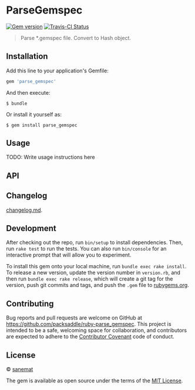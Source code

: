 # ParseGemspec

[![Gem version][gem-image]][gem-url] [![Travis-CI Status][travis-image]][travis-url]

> Parse *.gemspec file. Convert to Hash object.


## Installation

Add this line to your application's Gemfile:

```ruby
gem 'parse_gemspec'
```

And then execute:

    $ bundle

Or install it yourself as:

    $ gem install parse_gemspec


## Usage

TODO: Write usage instructions here


## API


## Changelog

[changelog.md](./changelog.md).


## Development

After checking out the repo, run `bin/setup` to install dependencies. Then, run `rake test` to run the tests. You can also run `bin/console` for an interactive prompt that will allow you to experiment.

To install this gem onto your local machine, run `bundle exec rake install`. To release a new version, update the version number in `version.rb`, and then run `bundle exec rake release`, which will create a git tag for the version, push git commits and tags, and push the `.gem` file to [rubygems.org](https://rubygems.org).


## Contributing

Bug reports and pull requests are welcome on GitHub at https://github.com/packsaddle/ruby-parse_gemspec. This project is intended to be a safe, welcoming space for collaboration, and contributors are expected to adhere to the [Contributor Covenant](contributor-covenant.org) code of conduct.


## License

© [sanemat](http://sane.jp)

The gem is available as open source under the terms of the [MIT License](http://opensource.org/licenses/MIT).

[travis-url]: https://travis-ci.org/packsaddle/ruby-parse_gemspec
[travis-image]: https://img.shields.io/travis/packsaddle/ruby-parse_gemspec/master.svg?style=flat-square&label=build%20%28linux%29
[gem-url]: http://badge.fury.io/rb/parse_gemspec
[gem-image]: http://img.shields.io/gem/v/parse_gemspec.svg?style=flat-square
